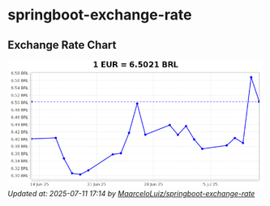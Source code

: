 # springboot-exchange-rate

<!-- EXCHANGE-RATE-START -->
## Exchange Rate Chart

![Exchange Rate Chart](charts/chart.png)*Updated at: 2025-07-11 17:14 by [MaarceloLuiz/springboot-exchange-rate](https://github.com/MaarceloLuiz/springboot-exchange-rate)*


<!-- EXCHANGE-RATE-END -->